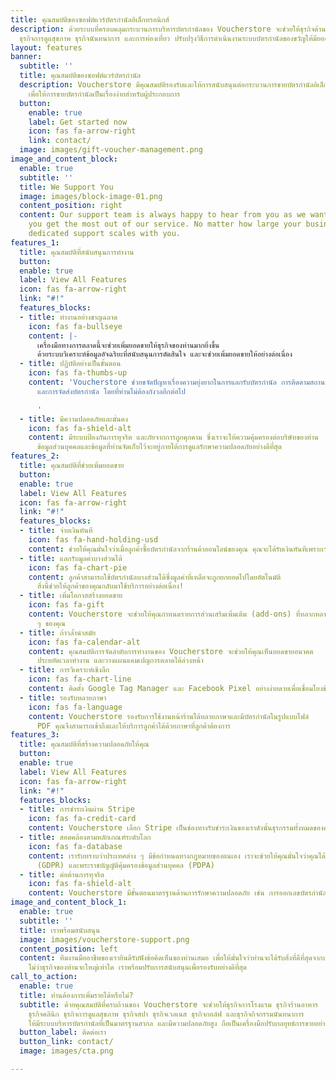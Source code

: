 ```yaml
---
title: คุณสมบัติของซอฟต์แวร์บัตรกำนัลอิเล็กทรอนิกส์
description: ด้วยระบบที่ครอบคลุมกระบวนการบริหารบัตรกำนัลของ Voucherstore จะช่วยให้ธุรกิจด้านการบริการ
  ธุรกิจการดูแสุขภาพ ธุรกิจนันทนาการ และการท่องเที่ยว ปรับปรุงวิธีการดำเนินงานระบบบัตรกำนัลของขวัญให้มียอดขายเพิ่มขึ้นจากเดิม
layout: features
banner:
  subtitle: ''
  title: คุณสมบัติของซอฟต์แวร์บัตรกำนัล
  description: Voucherstore มีคุณสมบัติรองรับและให้การสนับสนุนต่อกระบวนการขายบัตรกำนัลอิเล็กทรอนิกส์
    เพื่อให้การขายบัตรกำนัลเป็นเรื่องง่ายสำหรับผู้ประกอบการ
  button:
    enable: true
    label: Get started now
    icon: fas fa-arrow-right
    link: contact/
  image: images/gift-voucher-management.png
image_and_content_block:
  enable: true
  subtitle: ''
  title: We Support You
  image: images/block-image-01.png
  content_position: right
  content: Our support team is always happy to hear from you as we want to ensure
    you get the most out of our service. No matter how large your business is, our
    dedicated support scales with you.
features_1:
  title: คุณสมบัติที่สนับสนุนการทำงาน
  button: 
  enable: true
  label: View All Features
  icon: fas fa-arrow-right
  link: "#!"
  features_blocks:
  - title: ทำงานอย่างชาญฉลาด
    icon: fas fa-bullseye
    content: |-
      เครื่องมือทางการตลาดนี้จะช่วยเพิ่มยอดขายให้ธุรกิจของท่านมากยิ่งขึ้น
      ด้วยระบบวิเคราะห์ข้อมูลอัจฉริยะที่สนับสนุนการตัดสินใจ และจะช่วยเพิ่มยอดขายให้อย่างต่อเนื่อง
  - title: ปฏิบัติอย่างเป็นขั้นตอน
    icon: fas fa-thumbs-up
    content: 'Voucherstore ช่วยขจัดปัญหาเรื่องความยุ่งยากในการแลกรับบัตรกำนัล การติดตามสถานะบัตรกำนัล
      และการจัดส่งบัตรกำนัล โดยที่ท่านไม่ต้องกังวลอีกต่อไป

      '
  - title: มีความปลอดภัยและมั่นคง
    icon: fas fa-shield-alt
    content: มีระบบป้องกันการทุจริต และภัยจากการถูกคุกคาม ซึ่งเราจะให้ความคุ้มครองต่อบริษัทของท่าน
      ข้อมูลส่วนบุคคลและข้อมูลที่ท่านจัดเก็บไว้จะอยู่ภายใต้การดูแลรักษาความปลอดภัยอย่างดีที่สุด
features_2:
  title: คุณสมบัติที่ช่วยเพิ่มยอดขาย
  button: 
  enable: true
  label: View All Features
  icon: fas fa-arrow-right
  link: "#!"
  features_blocks:
  - title: จ่ายเงินทันที
    icon: fas fa-hand-holding-usd
    content: ช่วยให้คุณมั่นใจว่าเมื่อลูกค้าซื้อบัตรกำนัลจากร้านค้าออนไลน์ของคุณ คุณจะได้รับเงินทันทีเพราะเราจะไม่เก็บเงินของคุณเอาไว้
  - title: แลกรับมูลค่าบางส่วนได้
    icon: fas fa-chart-pie
    content: ลูกค้าสามารถใช้บัตรกำนัลบางส่วนได้ซึ่งมูลค่าที่เหลือจะถูกยกยอดไปโดยอัตโนมัติ
      สิ่งนี้ช่วยให้ลูกค้าของคุณกลับมาใช้บริการอย่างต่อเนื่อง!
  - title: เพิ่มโอกาสสร้างยอดขาย
    icon: fas fa-gift
    content: Voucherstore จะช่วยให้คุณกำหนดรายการส่วนเสริมเพิ่มเติม (add-ons) ที่หลากหลายในตะกร้าสินค้าให้ร้านค้าออนไลน์เป็นโอกาสในการเพิ่มยอดขายให้ผลิตภัณฑ์หรือบริการอื่น
      ๆ ของคุณ
  - title: ก้าวล้ำนำสมัย
    icon: fas fa-calendar-alt
    content: คุณสมบัติการจัดลำดับการทำงานของ Voucherstore จะช่วยให้คุณเห็นยอดขายอนาคต
      ประหยัดเวลาทำงาน และวางแผนแคมเปญการตลาดได้ล่วงหน้า
  - title: การวิเคราะห์เชิงลึก
    icon: fas fa-chart-line
    content: ติดตั้ง Google Tag Manager และ Facebook Pixel อย่างง่ายดายเพื่อเชื่อมโยงข้อมูลวิเคราะห์อีคอมเมิร์ซขั้นสูงให้กับธุรกิจของคุณ
  - title: รองรับหลายภาษา
    icon: fas fa-language
    content: Voucherstore รองรับการใช้งานหน้าร้านได้หลายภาษาและมีบัตรกำนัลในรูปแบบไฟล์
      PDF คุณจึงสามารถเข้าถึงและให้บริการลูกค้าได้ด้วยภาษาที่ลูกค้าต้องการ
features_3:
  title: คุณสมบัติที่สร้างความปลอดภัยให้คุณ
  button: 
  enable: true
  label: View All Features
  icon: fas fa-arrow-right
  link: "#!"
  features_blocks:
  - title: การชำระเงินผ่าน Stripe
    icon: fas fa-credit-card
    content: Voucherstore เลือก Stripe เป็นช่องทางรับชำระเงินของเราดังนั้นธุรกรรมทั้งหมดของคุณจะดำเนินการผ่านผู้ให้บริการชำระเงินที่ปลอดภัยที่สุด
  - title: สอดคล้องตามหลักเกณฑ์ระดับโลก
    icon: fas fa-database
    content: เรารับทราบว่าประเทศต่าง ๆ มีข้อกำหนดทางกฎหมายของตนเอง เราจะช่วยให้คุณมั่นใจว่าคุณได้ปฏิบัติตามข้อกำหนดตามข้อบังคับในกฎหมายของสหภาพยุโรปว่าด้วยการคุ้มครองข้อมูลความเป็นส่วนตัว
      (GDPR) และพระราชบัญญัติคุ้มครองข้อมูลส่วนบุคคล (PDPA)
  - title: ต่อต้านการทุจริต
    icon: fas fa-shield-alt
    content: Voucherstore มีขั้นตอนมาตรฐานด้านการรักษาความปลอดภัย เช่น การออกเลขบัตรกำนัลใหม่เพื่อลดความเสี่ยงจากการทุจริตและผู้กระทำความผิด
image_and_content_block_1:
  enable: true
  subtitle: ''
  title: เราพร้อมสนับสนุน
  image: images/voucherstore-support.png
  content_position: left
  content: ทีมงานมืออาชีพของเรายินดีรับฟังข้อคิดเห็นของท่านเสมอ เพื่อให้มั่นใจว่าท่านจะได้รับสิ่งที่ดีที่สุดจากบริการของเรา
    ไม่ว่าธุรกิจของท่านจะใหญ่เท่าใด เราพร้อมปรับการสนับสนุนเพื่อรองรับอย่างดีที่สุด
call_to_action:
  enable: true
  title: ท่านต้องการเพิ่มรายได้หรือไม่?
  subtitle: ด้วยคุณสมบัติที่ครบถ้วนของ Voucherstore จะช่วยให้ธุรกิจการโรงแรม ธุรกิจร้านอาหาร
    ธุรกิจคลินิก ธุรกิจการดูแลสุขภาพ ธุรกิจสปา ธุรกิจเวลเนส ธุรกิจกอล์ฟ และธุรกิจกิจกรรมนันทนาการ
    ให้มีระบบบริหารบัตรกำนัลที่เป็นมาตรฐานสากล และมีความปลอดภัยสูง ถือเป็นเครื่องมือปรับกลยุทธ์การขายอย่างถาวรสำหรับธุรกิจ
  button_label: ติดต่อเรา
  button_link: contact/
  image: images/cta.png

---
```

